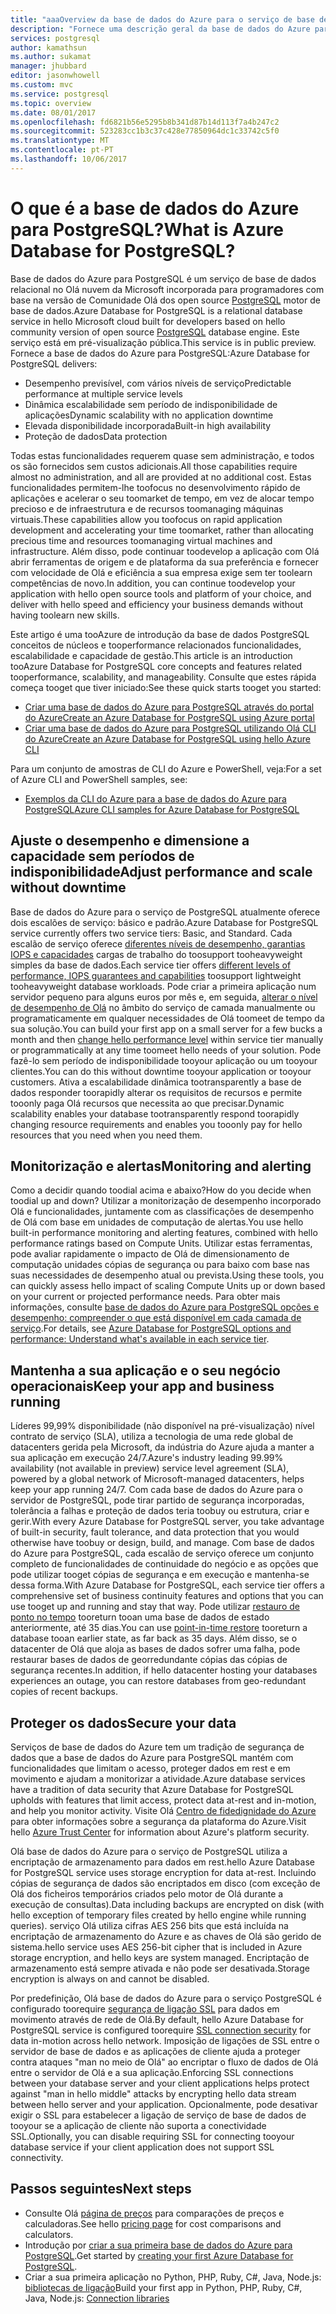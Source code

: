 ```yaml
---
title: "aaaOverview da base de dados do Azure para o serviço de base de dados relacional PostgreSQL | Microsoft Docs"
description: "Fornece uma descrição geral da base de dados do Azure para o serviço de base de dados relacional PostgreSQL."
services: postgresql
author: kamathsun
ms.author: sukamat
manager: jhubbard
editor: jasonwhowell
ms.custom: mvc
ms.service: postgresql
ms.topic: overview
ms.date: 08/01/2017
ms.openlocfilehash: fd6821b56e5295b8b341d87b14d113f7a4b247c2
ms.sourcegitcommit: 523283cc1b3c37c428e77850964dc1c33742c5f0
ms.translationtype: MT
ms.contentlocale: pt-PT
ms.lasthandoff: 10/06/2017
---
```

# <a name="what-is-azure-database-for-postgresql"></a><span data-ttu-id="63e5a-103">O que é a base de dados do Azure para PostgreSQL?</span><span class="sxs-lookup"><span data-stu-id="63e5a-103">What is Azure Database for PostgreSQL?</span></span>

<span data-ttu-id="63e5a-104">Base de dados do Azure para PostgreSQL é um serviço de base de dados relacional no Olá nuvem da Microsoft incorporada para programadores com base na versão de Comunidade Olá dos open source [PostgreSQL](https://www.postgresql.org/) motor de base de dados.</span><span class="sxs-lookup"><span data-stu-id="63e5a-104">Azure Database for PostgreSQL is a relational database service in hello Microsoft cloud built for developers based on hello community version of open source [PostgreSQL](https://www.postgresql.org/) database engine.</span></span> <span data-ttu-id="63e5a-105">Este serviço está em pré-visualização pública.</span><span class="sxs-lookup"><span data-stu-id="63e5a-105">This service is in public preview.</span></span> <span data-ttu-id="63e5a-106">Fornece a base de dados do Azure para PostgreSQL:</span><span class="sxs-lookup"><span data-stu-id="63e5a-106">Azure Database for PostgreSQL delivers:</span></span>
- <span data-ttu-id="63e5a-107">Desempenho previsível, com vários níveis de serviço</span><span class="sxs-lookup"><span data-stu-id="63e5a-107">Predictable performance at multiple service levels</span></span>
- <span data-ttu-id="63e5a-108">Dinâmica escalabilidade sem período de indisponibilidade de aplicações</span><span class="sxs-lookup"><span data-stu-id="63e5a-108">Dynamic scalability with no application downtime</span></span>
- <span data-ttu-id="63e5a-109">Elevada disponibilidade incorporada</span><span class="sxs-lookup"><span data-stu-id="63e5a-109">Built-in high availability</span></span>
- <span data-ttu-id="63e5a-110">Proteção de dados</span><span class="sxs-lookup"><span data-stu-id="63e5a-110">Data protection</span></span>

<span data-ttu-id="63e5a-111">Todas estas funcionalidades requerem quase sem administração, e todos os são fornecidos sem custos adicionais.</span><span class="sxs-lookup"><span data-stu-id="63e5a-111">All those capabilities require almost no administration, and all are provided at no additional cost.</span></span> <span data-ttu-id="63e5a-112">Estas funcionalidades permitem-lhe toofocus no desenvolvimento rápido de aplicações e acelerar o seu toomarket de tempo, em vez de alocar tempo precioso e de infraestrutura e de recursos toomanaging máquinas virtuais.</span><span class="sxs-lookup"><span data-stu-id="63e5a-112">These capabilities allow you toofocus on rapid application development and accelerating your time toomarket, rather than allocating precious time and resources toomanaging virtual machines and infrastructure.</span></span> <span data-ttu-id="63e5a-113">Além disso, pode continuar toodevelop a aplicação com Olá abrir ferramentas de origem e de plataforma da sua preferência e fornecer com velocidade de Olá e eficiência a sua empresa exige sem ter toolearn competências de novo.</span><span class="sxs-lookup"><span data-stu-id="63e5a-113">In addition, you can continue toodevelop your application with hello open source tools and platform of your choice, and deliver with hello speed and efficiency your business demands without having toolearn new skills.</span></span> 

<span data-ttu-id="63e5a-114">Este artigo é uma tooAzure de introdução da base de dados PostgreSQL conceitos de núcleos e tooperformance relacionados funcionalidades, escalabilidade e capacidade de gestão.</span><span class="sxs-lookup"><span data-stu-id="63e5a-114">This article is an introduction tooAzure Database for PostgreSQL core concepts and features related tooperformance, scalability, and manageability.</span></span> <span data-ttu-id="63e5a-115">Consulte que estes rápida começa tooget que tiver iniciado:</span><span class="sxs-lookup"><span data-stu-id="63e5a-115">See these quick starts tooget you started:</span></span>

- [<span data-ttu-id="63e5a-116">Criar uma base de dados do Azure para PostgreSQL através do portal do Azure</span><span class="sxs-lookup"><span data-stu-id="63e5a-116">Create an Azure Database for PostgreSQL using Azure portal</span></span>](quickstart-create-server-database-portal.md)
- [<span data-ttu-id="63e5a-117">Criar uma base de dados do Azure para PostgreSQL utilizando Olá CLI do Azure</span><span class="sxs-lookup"><span data-stu-id="63e5a-117">Create an Azure Database for PostgreSQL using hello Azure CLI</span></span>](quickstart-create-server-database-azure-cli.md)

<span data-ttu-id="63e5a-118">Para um conjunto de amostras de CLI do Azure e PowerShell, veja:</span><span class="sxs-lookup"><span data-stu-id="63e5a-118">For a set of Azure CLI and PowerShell samples, see:</span></span>

- [<span data-ttu-id="63e5a-119">Exemplos da CLI do Azure para a base de dados do Azure para PostgreSQL</span><span class="sxs-lookup"><span data-stu-id="63e5a-119">Azure CLI samples for Azure Database for PostgreSQL</span></span>](./sample-scripts-azure-cli.md)

## <a name="adjust-performance-and-scale-without-downtime"></a><span data-ttu-id="63e5a-120">Ajuste o desempenho e dimensione a capacidade sem períodos de indisponibilidade</span><span class="sxs-lookup"><span data-stu-id="63e5a-120">Adjust performance and scale without downtime</span></span>

<span data-ttu-id="63e5a-121">Base de dados do Azure para o serviço de PostgreSQL atualmente oferece dois escalões de serviço: básico e padrão.</span><span class="sxs-lookup"><span data-stu-id="63e5a-121">Azure Database for PostgreSQL service currently offers two service tiers: Basic, and Standard.</span></span> <span data-ttu-id="63e5a-122">Cada escalão de serviço oferece [diferentes níveis de desempenho, garantias IOPS e capacidades](concepts-service-tiers.md) cargas de trabalho do toosupport tooheavyweight simples da base de dados.</span><span class="sxs-lookup"><span data-stu-id="63e5a-122">Each service tier offers [different levels of performance, IOPS guarantees and capabilities](concepts-service-tiers.md) toosupport lightweight tooheavyweight database workloads.</span></span> <span data-ttu-id="63e5a-123">Pode criar a primeira aplicação num servidor pequeno para alguns euros por mês e, em seguida, [alterar o nível de desempenho de Olá](scripts/sample-scale-server-up-or-down.md) no âmbito do serviço de camada manualmente ou programaticamente em qualquer necessidades de Olá toomeet de tempo da sua solução.</span><span class="sxs-lookup"><span data-stu-id="63e5a-123">You can build your first app on a small server for a few bucks a month and then [change hello performance level](scripts/sample-scale-server-up-or-down.md) within service tier manually or programmatically at any time toomeet hello needs of your solution.</span></span> <span data-ttu-id="63e5a-124">Pode fazê-lo sem período de indisponibilidade tooyour aplicação ou um tooyour clientes.</span><span class="sxs-lookup"><span data-stu-id="63e5a-124">You can do this without downtime tooyour application or tooyour customers.</span></span> <span data-ttu-id="63e5a-125">Ativa a escalabilidade dinâmica tootransparently a base de dados responder toorapidly alterar os requisitos de recursos e permite tooonly paga Olá recursos que necessita ao que precisar.</span><span class="sxs-lookup"><span data-stu-id="63e5a-125">Dynamic scalability enables your database tootransparently respond toorapidly changing resource requirements and enables you tooonly pay for hello resources that you need when you need them.</span></span>

## <a name="monitoring-and-alerting"></a><span data-ttu-id="63e5a-126">Monitorização e alertas</span><span class="sxs-lookup"><span data-stu-id="63e5a-126">Monitoring and alerting</span></span>
<span data-ttu-id="63e5a-127">Como a decidir quando toodial acima e abaixo?</span><span class="sxs-lookup"><span data-stu-id="63e5a-127">How do you decide when toodial up and down?</span></span> <span data-ttu-id="63e5a-128">Utilizar a monitorização de desempenho incorporado Olá e funcionalidades, juntamente com as classificações de desempenho de Olá com base em unidades de computação de alertas.</span><span class="sxs-lookup"><span data-stu-id="63e5a-128">You use hello built-in performance monitoring and alerting features, combined with hello performance ratings based on Compute Units.</span></span> <span data-ttu-id="63e5a-129">Utilizar estas ferramentas, pode avaliar rapidamente o impacto de Olá de dimensionamento de computação unidades cópias de segurança ou para baixo com base nas suas necessidades de desempenho atual ou prevista.</span><span class="sxs-lookup"><span data-stu-id="63e5a-129">Using these tools, you can quickly assess hello impact of scaling Compute Units up or down based on your current or projected performance needs.</span></span> <span data-ttu-id="63e5a-130">Para obter mais informações, consulte [base de dados do Azure para PostgreSQL opções e desempenho: compreender o que está disponível em cada camada de serviço](./concepts-service-tiers.md).</span><span class="sxs-lookup"><span data-stu-id="63e5a-130">For details, see [Azure Database for PostgreSQL options and performance: Understand what's available in each service tier](./concepts-service-tiers.md).</span></span>

## <a name="keep-your-app-and-business-running"></a><span data-ttu-id="63e5a-131">Mantenha a sua aplicação e o seu negócio operacionais</span><span class="sxs-lookup"><span data-stu-id="63e5a-131">Keep your app and business running</span></span>
<span data-ttu-id="63e5a-132">Líderes 99,99% disponibilidade (não disponível na pré-visualização) nível contrato de serviço (SLA), utiliza a tecnologia de uma rede global de datacenters gerida pela Microsoft, da indústria do Azure ajuda a manter a sua aplicação em execução 24/7.</span><span class="sxs-lookup"><span data-stu-id="63e5a-132">Azure's industry leading 99.99% availability (not available in preview) service level agreement (SLA), powered by a global network of Microsoft-managed datacenters, helps keep your app running 24/7.</span></span> <span data-ttu-id="63e5a-133">Com cada base de dados do Azure para o servidor de PostgreSQL, pode tirar partido de segurança incorporadas, tolerância a falhas e proteção de dados teria toobuy ou estrutura, criar e gerir.</span><span class="sxs-lookup"><span data-stu-id="63e5a-133">With every Azure Database for PostgreSQL server, you take advantage of built-in security, fault tolerance, and data protection that you would otherwise have toobuy or design, build, and manage.</span></span> <span data-ttu-id="63e5a-134">Com base de dados do Azure para PostgreSQL, cada escalão de serviço oferece um conjunto completo de funcionalidades de continuidade do negócio e as opções que pode utilizar tooget cópias de segurança e em execução e mantenha-se dessa forma.</span><span class="sxs-lookup"><span data-stu-id="63e5a-134">With Azure Database for PostgreSQL, each service tier offers a comprehensive set of business continuity features and options that you can use tooget up and running and stay that way.</span></span> <span data-ttu-id="63e5a-135">Pode utilizar [restauro de ponto no tempo](howto-restore-server-portal.md) tooreturn tooan uma base de dados de estado anteriormente, até 35 dias.</span><span class="sxs-lookup"><span data-stu-id="63e5a-135">You can use [point-in-time restore](howto-restore-server-portal.md) tooreturn a database tooan earlier state, as far back as 35 days.</span></span> <span data-ttu-id="63e5a-136">Além disso, se o datacenter de Olá que aloja as bases de dados sofrer uma falha, pode restaurar bases de dados de georredundante cópias das cópias de segurança recentes.</span><span class="sxs-lookup"><span data-stu-id="63e5a-136">In addition, if hello datacenter hosting your databases experiences an outage, you can restore databases from geo-redundant copies of recent backups.</span></span>

## <a name="secure-your-data"></a><span data-ttu-id="63e5a-137">Proteger os dados</span><span class="sxs-lookup"><span data-stu-id="63e5a-137">Secure your data</span></span>
<span data-ttu-id="63e5a-138">Serviços de base de dados do Azure tem um tradição de segurança de dados que a base de dados do Azure para PostgreSQL mantém com funcionalidades que limitam o acesso, proteger dados em rest e em movimento e ajudam a monitorizar a atividade.</span><span class="sxs-lookup"><span data-stu-id="63e5a-138">Azure database services have a tradition of data security that Azure Database for PostgreSQL upholds with features that limit access, protect data at-rest and in-motion, and help you monitor activity.</span></span> <span data-ttu-id="63e5a-139">Visite Olá [Centro de fidedignidade do Azure](https://www.microsoft.com/TrustCenter/Security/default.aspx) para obter informações sobre a segurança da plataforma do Azure.</span><span class="sxs-lookup"><span data-stu-id="63e5a-139">Visit hello [Azure Trust Center](https://www.microsoft.com/TrustCenter/Security/default.aspx) for information about Azure's platform security.</span></span>

<span data-ttu-id="63e5a-140">Olá base de dados do Azure para o serviço de PostgreSQL utiliza a encriptação de armazenamento para dados em rest.</span><span class="sxs-lookup"><span data-stu-id="63e5a-140">hello Azure Database for PostgreSQL service uses storage encryption for data at-rest.</span></span> <span data-ttu-id="63e5a-141">Incluindo cópias de segurança de dados são encriptados em disco (com exceção de Olá dos ficheiros temporários criados pelo motor de Olá durante a execução de consultas).</span><span class="sxs-lookup"><span data-stu-id="63e5a-141">Data including backups are encrypted on disk (with hello exception of temporary files created by hello engine while running queries).</span></span> <span data-ttu-id="63e5a-142">serviço Olá utiliza cifras AES 256 bits que está incluída na encriptação de armazenamento do Azure e as chaves de Olá são gerido de sistema.</span><span class="sxs-lookup"><span data-stu-id="63e5a-142">hello service uses AES 256-bit cipher that is included in Azure storage encryption, and hello keys are system managed.</span></span> <span data-ttu-id="63e5a-143">Encriptação de armazenamento está sempre ativada e não pode ser desativada.</span><span class="sxs-lookup"><span data-stu-id="63e5a-143">Storage encryption is always on and cannot be disabled.</span></span>

<span data-ttu-id="63e5a-144">Por predefinição, Olá base de dados do Azure para o serviço PostgreSQL é configurado toorequire [segurança de ligação SSL](./concepts-ssl-connection-security.md) para dados em movimento através de rede de Olá.</span><span class="sxs-lookup"><span data-stu-id="63e5a-144">By default, hello Azure Database for PostgreSQL service is configured toorequire [SSL connection security](./concepts-ssl-connection-security.md) for data in-motion across hello network.</span></span> <span data-ttu-id="63e5a-145">Imposição de ligações de SSL entre o servidor de base de dados e as aplicações de cliente ajuda a proteger contra ataques "man no meio de Olá" ao encriptar o fluxo de dados de Olá entre o servidor de Olá e a sua aplicação.</span><span class="sxs-lookup"><span data-stu-id="63e5a-145">Enforcing SSL connections between your database server and your client applications helps protect against "man in hello middle" attacks by encrypting hello data stream between hello server and your application.</span></span>  <span data-ttu-id="63e5a-146">Opcionalmente, pode desativar exigir o SSL para estabelecer a ligação de serviço de base de dados de tooyour se a aplicação de cliente não suporta a conectividade SSL.</span><span class="sxs-lookup"><span data-stu-id="63e5a-146">Optionally, you can disable requiring SSL for connecting tooyour database service if your client application does not support SSL connectivity.</span></span>

## <a name="next-steps"></a><span data-ttu-id="63e5a-147">Passos seguintes</span><span class="sxs-lookup"><span data-stu-id="63e5a-147">Next steps</span></span>
- <span data-ttu-id="63e5a-148">Consulte Olá [página de preços](https://azure.microsoft.com/pricing/details/postgresql/) para comparações de preços e calculadoras.</span><span class="sxs-lookup"><span data-stu-id="63e5a-148">See hello [pricing page](https://azure.microsoft.com/pricing/details/postgresql/) for cost comparisons and calculators.</span></span>
- <span data-ttu-id="63e5a-149">Introdução por [criar a sua primeira base de dados do Azure para PostgreSQL](./quickstart-create-server-database-portal.md).</span><span class="sxs-lookup"><span data-stu-id="63e5a-149">Get started by [creating your first Azure Database for PostgreSQL](./quickstart-create-server-database-portal.md).</span></span>
- <span data-ttu-id="63e5a-150">Criar a sua primeira aplicação no Python, PHP, Ruby, C\#, Java, Node.js: [bibliotecas de ligação](./concepts-connection-libraries.md)</span><span class="sxs-lookup"><span data-stu-id="63e5a-150">Build your first app in Python, PHP, Ruby, C\#, Java, Node.js: [Connection libraries](./concepts-connection-libraries.md)</span></span>
